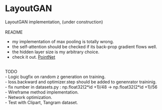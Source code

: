 # LayoutGAN
LayoutGAN implementation, (under construction)
<br><br>
README <br>
- my implementation of max pooling is totally wrong. <br>
- the self-attention should be checked if its back-prop gradient flows well. <br>
- the hidden layer size is my arbitrary choice. <br>
- check it out. [PointNet](https://www.youtube.com/watch?v=Cge-hot0Oc0) <br>
<br>
TODO <br>
- Logic bugfix on random z generation on training. <br>
- loss.backward and optimizer.step should be added to genenrator traininig.
- fix number in datasets.py : np.float32(2*id +1)/48 -> np.float32(2*id +1)/56
- Wireframe method implementation. <br>
- Network optimization. <br>
- Test with Clipart, Tangram dataset.<br>
